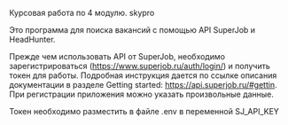 Курсовая работа по 4 модулю.
skypro

Это программа для поиска вакансий с помощью API SuperJob и HeadHunter.

Прежде чем использовать API от SuperJob, необходимо зарегистрироваться (https://www.superjob.ru/auth/login/)
и получить токен для работы. Подробная инструкция дается по ссылке описания документации в разделе Getting started:
https://api.superjob.ru/#gettin. При регистрации приложения можно указать произвольные данные.

Токен необходимо разместить в файле .env в переменной SJ_API_KEY
